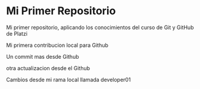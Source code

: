 # Mi Primer Repositorio
Mi primer repositorio, aplicando los conocimientos del curso de Git y GitHub de Platzi

Mi primera contribucion local para Github

Un commit mas desde Github

otra actualizacion desde el Github

Cambios desde mi rama local llamada developer01
